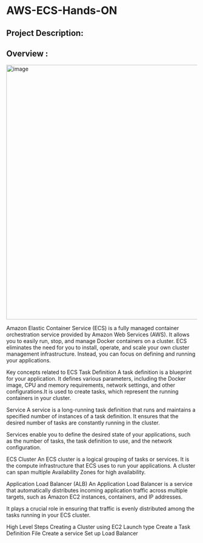 # AWS-ECS-Hands-ON

## Project Description:

## Overview :

<img width="670" alt="image" src="https://github.com/user-attachments/assets/bb894c3f-42c5-459f-a6be-d047821a8ee8">

Amazon Elastic Container Service (ECS) is a fully managed container orchestration service provided by Amazon Web Services (AWS). It allows you to easily run, stop, and manage Docker containers on a cluster. ECS eliminates the need for you to install, operate, and scale your own cluster management infrastructure. Instead, you can focus on defining and running your applications.

Key concepts related to ECS
Task Definition
A task definition is a blueprint for your application. It defines various parameters, including the Docker image, CPU and memory requirements, network settings, and other configurations.It is used to create tasks, which represent the running containers in your cluster.

Service
A service is a long-running task definition that runs and maintains a specified number of instances of a task definition. It ensures that the desired number of tasks are constantly running in the cluster.

Services enable you to define the desired state of your applications, such as the number of tasks, the task definition to use, and the network configuration.

ECS Cluster
An ECS cluster is a logical grouping of tasks or services. It is the compute infrastructure that ECS uses to run your applications. A cluster can span multiple Availability Zones for high availability.

Application Load Balancer (ALB)
An Application Load Balancer is a service that automatically distributes incoming application traffic across multiple targets, such as Amazon EC2 instances, containers, and IP addresses.

It plays a crucial role in ensuring that traffic is evenly distributed among the tasks running in your ECS cluster.

High Level Steps
  Creating a Cluster using EC2 Launch type
  Create a Task Definition File
  Create a service
  Set up Load Balancer
